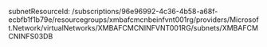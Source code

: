 subnetResourceId:
/subscriptions/96e96992-4c36-4b58-a68f-ecbfb1f1b79e/resourcegroups/xmbafcmcnbeinfvnt001rg/providers/Microsoft.Network/virtualNetworks/XMBAFCMCNINFVNT001RG/subnets/XMBAFCMCNINFS03DB
